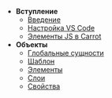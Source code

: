 ﻿- **Вступление**
    - [Введение](scripting_overview.md)
    - [Настройка VS Code](scripting_vscode.md)
    - [Элементы JS в Carrot](scripting_js.md)
- **Объекты**
    - [Глобальные сущности](scripting_global.md)
    - [Шаблон](scripting_template.md)
    - [Элементы](scripting_items.md)
    - [Слои](scripting_layers.md)
    - [Свойства](scripting_properties.md)
